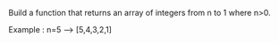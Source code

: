 Build a function that returns an array of integers from n to 1 where n>0.

Example : n=5 --> [5,4,3,2,1]
